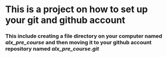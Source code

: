 ﻿# This is a project on how to set up your git  and github account
### This include creating a file directory on your computer named *alx_pre_course* and then moving it to your github account repository named *alx_pre_course.git*